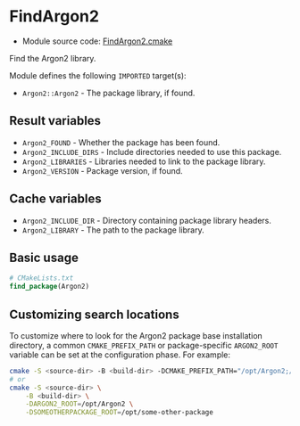 <!-- This is auto-generated file. -->
# FindArgon2

* Module source code: [FindArgon2.cmake](https://github.com/petk/php-build-system/blob/master/cmake/cmake/modules/FindArgon2.cmake)

Find the Argon2 library.

Module defines the following `IMPORTED` target(s):

* `Argon2::Argon2` - The package library, if found.

## Result variables

* `Argon2_FOUND` - Whether the package has been found.
* `Argon2_INCLUDE_DIRS` - Include directories needed to use this package.
* `Argon2_LIBRARIES` - Libraries needed to link to the package library.
* `Argon2_VERSION` - Package version, if found.

## Cache variables

* `Argon2_INCLUDE_DIR` - Directory containing package library headers.
* `Argon2_LIBRARY` - The path to the package library.

## Basic usage

```cmake
# CMakeLists.txt
find_package(Argon2)
```

## Customizing search locations

To customize where to look for the Argon2 package base
installation directory, a common `CMAKE_PREFIX_PATH` or
package-specific `ARGON2_ROOT` variable can be set at
the configuration phase. For example:

```sh
cmake -S <source-dir> -B <build-dir> -DCMAKE_PREFIX_PATH="/opt/Argon2;/opt/some-other-package"
# or
cmake -S <source-dir> \
    -B <build-dir> \
    -DARGON2_ROOT=/opt/Argon2 \
    -DSOMEOTHERPACKAGE_ROOT=/opt/some-other-package
```
